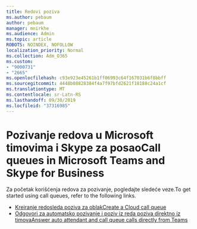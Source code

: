 ```yaml
---
title: Redovi poziva
ms.author: pebaum
author: pebaum
manager: mnirkhe
ms.audience: Admin
ms.topic: article
ROBOTS: NOINDEX, NOFOLLOW
localization_priority: Normal
ms.collection: Adm_O365
ms.custom:
- "9000731"
- "2665"
ms.openlocfilehash: c93e923e45261b1ff06993c64f167031b6f8bbff
ms.sourcegitcommit: 4448b08828384f4a7f97bfd2621f18188c24a1cf
ms.translationtype: MT
ms.contentlocale: sr-Latn-RS
ms.lasthandoff: 09/30/2019
ms.locfileid: "37316985"
---
```

# <a name="call-queues-in-microsoft-teams-and-skype-for-business"></a><span data-ttu-id="16a85-102">Pozivanje redova u Microsoft timovima i Skype za posao</span><span class="sxs-lookup"><span data-stu-id="16a85-102">Call queues in Microsoft Teams and Skype for Business</span></span> 

<span data-ttu-id="16a85-103">Za početak korišćenja redova za pozivanje, pogledajte sledeće veze.</span><span class="sxs-lookup"><span data-stu-id="16a85-103">To get started using call queues, refer to the following links.</span></span>

- [<span data-ttu-id="16a85-104">Kreiranje redosleda poziva za oblak</span><span class="sxs-lookup"><span data-stu-id="16a85-104">Create a Cloud call queue</span></span>](https://docs.microsoft.com/microsoftteams/create-a-phone-system-call-queue)
- [<span data-ttu-id="16a85-105">Odgovori za automatsko pozivanje i poziv iz reda poziva direktno iz timova</span><span class="sxs-lookup"><span data-stu-id="16a85-105">Answer auto attendant and call queue calls directly from Teams</span></span>](https://docs.microsoft.com/microsoftteams/answer-auto-attendant-and-call-queue-calls)